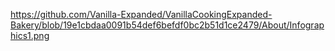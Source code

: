 https://github.com/Vanilla-Expanded/VanillaCookingExpanded-Bakery/blob/19e1cbdaa0091b54def6befdf0bc2b51d1ce2479/About/Infographics1.png
